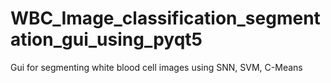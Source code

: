 # WBC_Image_classification_segmentation_gui_using_pyqt5
Gui for segmenting white blood cell images using SNN, SVM, C-Means
